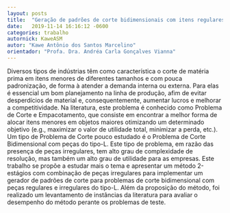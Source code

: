 ```yaml
---
layout: posts
title:  "Geração de padrões de corte bidimensionais com itens regulares e irregulares do tipo L"
date:   2019-11-14 16:16:12 -0600
categories: trabalho
autornick: KaweASM
autor: "Kawe Antônio dos Santos Marcelino"
orientador: "Profa. Dra. Andréa Carla Gonçalves Vianna"
---
```

Diversos tipos de indústrias têm como característica o corte de matéria prima em itens menores de diferentes tamanhos e com pouca padronização, de forma à atender a demanda interna ou externa. Para elas é essencial um bom planejamento na linha de produção, afim de evitar desperdícios de material e, consequentemente, aumentar lucros e melhorar a competitividade. Na literatura, este problema é conhecido como Problema de Corte e Empacotamento, que consiste em encontrar a melhor forma de alocar itens menores em objetos maiores otimizando um determinado objetivo (e.g., maximizar o valor de utilidade total, minimizar a perda, etc.). Um tipo de Problema de Corte pouco estudado é o Problema de Corte Bidimensional com peças do tipo-L. Este tipo de problema, em razão das presença de peças irregulares, tem alto grau de complexidade de resolução, mas também um alto grau de utilidade para as empresas. Este trabalho se propõe a estudar mais o tema e apresentar um método 2-estágios com combinação de peças irregulares para implementar um gerador de padrões de corte para problemas de corte bidimensional com peças regulares e irregulares do tipo-L. Além da proposição do método, foi realizado um levantamento de instâncias da literatura para avaliar o desempenho do método perante os problemas de teste.

